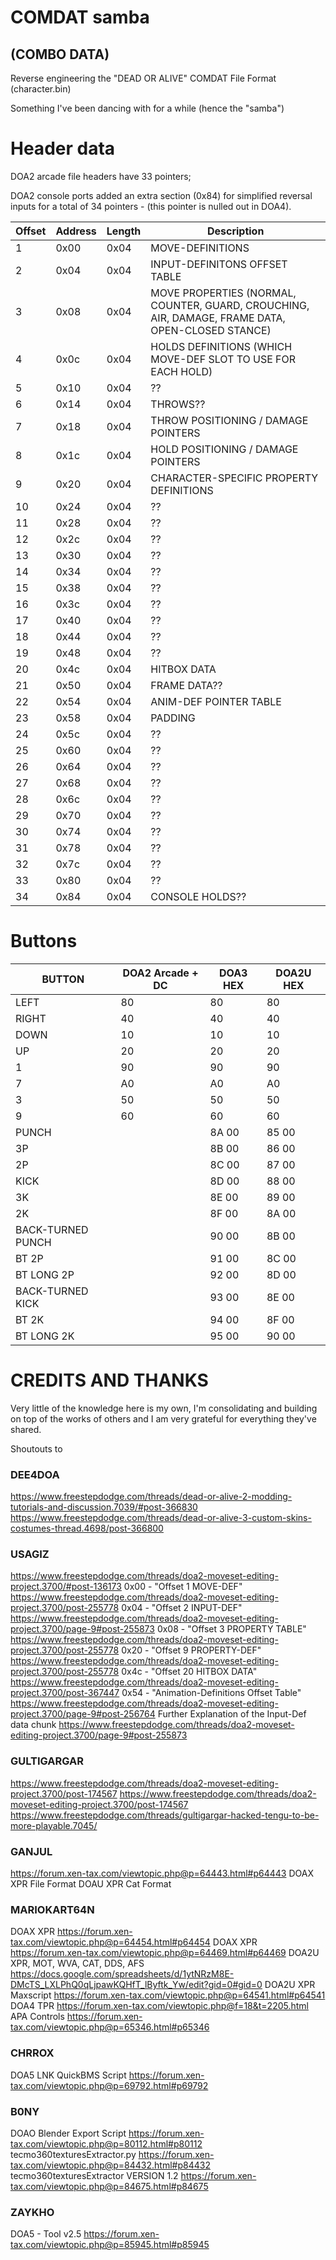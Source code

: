 # COMDAT samba
## (COMBO DATA)
Reverse engineering the "DEAD OR ALIVE" COMDAT File Format (character.bin)

Something I've been dancing with for a while (hence the "samba")




# Header data
DOA2 arcade file headers have 33 pointers; 

DOA2 console ports added an extra section (0x84) for simplified reversal inputs for a total of 34 pointers - (this pointer is nulled out in DOA4). 


Offset	|	Address	|	Length	|	Description	|
-----	|	-----	|	-----	|	-----	|
1	|	0x00	|	0x04	|	MOVE-DEFINITIONS	|
2	|	0x04	|	0x04	|	INPUT-DEFINITONS OFFSET TABLE	|
3	|	0x08	|	0x04	|	MOVE PROPERTIES (NORMAL, COUNTER, GUARD, CROUCHING, AIR, DAMAGE, FRAME DATA, OPEN-CLOSED STANCE)	|
4	|	0x0c	|	0x04	|	HOLDS DEFINITIONS (WHICH MOVE-DEF SLOT TO USE FOR EACH HOLD)	|
5	|	0x10	|	0x04	|	??	|
6	|	0x14	|	0x04	|	THROWS??	|
7	|	0x18	|	0x04	|	THROW POSITIONING / DAMAGE POINTERS	|
8	|	0x1c	|	0x04	|	HOLD POSITIONING / DAMAGE POINTERS	|
9	|	0x20	|	0x04	|	CHARACTER-SPECIFIC PROPERTY DEFINITIONS	|
10	|	0x24	|	0x04	|	??	|
11	|	0x28	|	0x04	|	??	|
12	|	0x2c	|	0x04	|	??	|
13	|	0x30	|	0x04	|	??	|
14	|	0x34	|	0x04	|	??	|
15	|	0x38	|	0x04	|	??	|
16	|	0x3c	|	0x04	|	??	|
17	|	0x40	|	0x04	|	??	|
18	|	0x44	|	0x04	|	??	|
19	|	0x48	|	0x04	|	??	|
20	|	0x4c	|	0x04	|	HITBOX DATA	|
21	|	0x50	|	0x04	|	FRAME DATA??	|
22	|	0x54	|	0x04	|	ANIM-DEF POINTER TABLE	|
23	|	0x58	|	0x04	|	PADDING	|
24	|	0x5c	|	0x04	|	??	|
25	|	0x60	|	0x04	|	??	|
26	|	0x64	|	0x04	|	??	|
27	|	0x68	|	0x04	|	??	|
28	|	0x6c	|	0x04	|	??	|
29	|	0x70	|	0x04	|	??	|
30	|	0x74	|	0x04	|	??	|
31	|	0x78	|	0x04	|	??	|
32	|	0x7c	|	0x04	|	??	|
33	|	0x80	|	0x04	|	??	|
34	|	0x84	|	0x04	|	CONSOLE HOLDS??	|





# Buttons

|	BUTTON	|	DOA2 Arcade + DC	|	DOA3 HEX	|	DOA2U HEX	|
|	-----	|	-----	|	-----	|	-----	|
|	LEFT	|	80	|	80	|	80	|
|	RIGHT	|	40	|	40	|	40	|
|	DOWN	|	10	|	10	|	10	|
|	UP	|	20	|	20	|	20	|
|	1	|	90	|	90	|	90	|
|	7	|	A0	|	A0	|	A0	|
|	3	|	50	|	50	|	50	|
|	9	|	60	|	60	|	60	|
|	PUNCH	|		|	8A 00	|	85 00	|
|	3P	|		|	8B 00	|	86 00	|
|	2P	|		|	8C 00	|	87 00	|
|	KICK	|		|	8D 00	|	88 00	|
|	3K	|		|	8E 00	|	89 00	|
|	2K	|		|	8F 00	|	8A 00	|
|	BACK-TURNED PUNCH	|		|	90 00	|	8B 00	|
|	BT 2P	|		|	91 00	|	8C 00	|
|	BT LONG 2P	|		|	92 00	|	8D 00	|
|	BACK-TURNED KICK	|		|	93 00	|	8E 00	|
|	BT 2K	|		|	94 00	|	8F 00	|
|	BT LONG 2K	|		|	95 00	|	90 00	|





# CREDITS AND THANKS
 Very little of the knowledge here is my own, I'm consolidating and building on top of the works of others and I am very grateful for everything they've shared. 

Shoutouts to 
### DEE4DOA
https://www.freestepdodge.com/threads/dead-or-alive-2-modding-tutorials-and-discussion.7039/#post-366830
https://www.freestepdodge.com/threads/dead-or-alive-3-custom-skins-costumes-thread.4698/post-366800


### USAGIZ
https://www.freestepdodge.com/threads/doa2-moveset-editing-project.3700/#post-136173
0x00 - "Offset 1 MOVE-DEF" https://www.freestepdodge.com/threads/doa2-moveset-editing-project.3700/post-255778
0x04 - "Offset 2 INPUT-DEF" https://www.freestepdodge.com/threads/doa2-moveset-editing-project.3700/page-9#post-255873
0x08 - "Offset 3 PROPERTY TABLE" https://www.freestepdodge.com/threads/doa2-moveset-editing-project.3700/post-255778
0x20 - "Offset 9 PROPERTY-DEF" https://www.freestepdodge.com/threads/doa2-moveset-editing-project.3700/post-255778
0x4c - "Offset 20 HITBOX DATA" https://www.freestepdodge.com/threads/doa2-moveset-editing-project.3700/post-367447
0x54 - "Animation-Definitions Offset Table" https://www.freestepdodge.com/threads/doa2-moveset-editing-project.3700/page-9#post-256764
Further Explanation of the Input-Def data chunk https://www.freestepdodge.com/threads/doa2-moveset-editing-project.3700/page-9#post-255873


### GULTIGARGAR
https://www.freestepdodge.com/threads/doa2-moveset-editing-project.3700/post-174567
https://www.freestepdodge.com/threads/doa2-moveset-editing-project.3700/post-174567
https://www.freestepdodge.com/threads/gultigargar-hacked-tengu-to-be-more-playable.7045/


### GANJUL
https://forum.xen-tax.com/viewtopic.php@p=64443.html#p64443 
DOAX XPR File Format 
DOAU XPR Cat Format 


### MARIOKART64N
DOAX XPR https://forum.xen-tax.com/viewtopic.php@p=64454.html#p64454
DOAX XPR  https://forum.xen-tax.com/viewtopic.php@p=64469.html#p64469
DOA2U XPR, MOT, WVA, CAT, DDS, AFS https://docs.google.com/spreadsheets/d/1ytNRzM8E-DMcTS_LXLPhQ0qLjpawKQHfT_lByftk_Yw/edit?gid=0#gid=0
DOA2U XPR Maxscript https://forum.xen-tax.com/viewtopic.php@p=64541.html#p64541
DOA4 TPR https://forum.xen-tax.com/viewtopic.php@f=18&t=2205.html
APA Controls https://forum.xen-tax.com/viewtopic.php@p=65346.html#p65346


### CHRROX
DOA5 LNK QuickBMS Script https://forum.xen-tax.com/viewtopic.php@p=69792.html#p69792


### B0NY
DOAO Blender Export Script https://forum.xen-tax.com/viewtopic.php@p=80112.html#p80112
tecmo360texturesExtractor.py https://forum.xen-tax.com/viewtopic.php@p=84432.html#p84432
tecmo360texturesExtractor VERSION 1.2 https://forum.xen-tax.com/viewtopic.php@p=84675.html#p84675


### ZAYKHO
DOA5 - Tool v2.5 https://forum.xen-tax.com/viewtopic.php@p=85945.html#p85945
